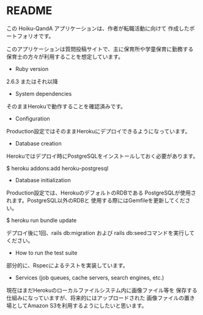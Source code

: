 # README

この Hoiku-QandA アプリケーションは、作者が転職活動に向けて
作成したポートフォリオです。

このアプリケーションは質問投稿サイトで、主に保育所や学童保育に勤務する
保育士の方々が利用することを想定しています。

* Ruby version

2.6.3 またはそれ以降

* System dependencies

そのままHerokuで動作することを確認済みです。

* Configuration

Production設定ではそのままHerokuにデプロイできるようになっています。

* Database creation

Herokuではデプロイ時にPostgreSQLをインストールしておく必要があります。

$ heroku addons:add heroku-postgresql

* Database initialization

Production設定では、HerokuのデフォルトのRDBである
PostgreSQLが使用されます。PostgreSQL以外のRDBと
使用する際にはGemfileを更新してください。

$ heroku run bundle update

デプロイ後に1回、rails db:migration および rails db:seedコマンドを実行してください。

* How to run the test suite

部分的に、Rspecによるテストを実装しています。

* Services (job queues, cache servers, search engines, etc.)

現在はまだHerokuのローカルファイルシステム内に画像ファイル等を
保存する仕組みになっていますが、将来的にはアップロードされた
画像ファイルの置き場としてAmazon S3を利用するようにしたいと思います。
